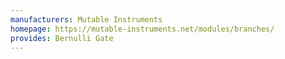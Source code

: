 ```yaml
---
manufacturers: Mutable Instruments
homepage: https://mutable-instruments.net/modules/branches/
provides: Bernulli Gate
---
```


